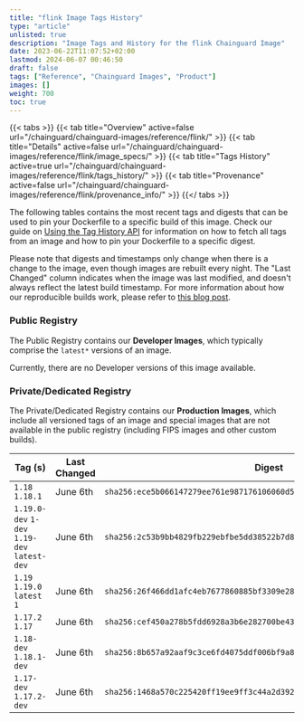 ```yaml
---
title: "flink Image Tags History"
type: "article"
unlisted: true
description: "Image Tags and History for the flink Chainguard Image"
date: 2023-06-22T11:07:52+02:00
lastmod: 2024-06-07 00:46:50
draft: false
tags: ["Reference", "Chainguard Images", "Product"]
images: []
weight: 700
toc: true
---
```


{{< tabs >}}
{{< tab title="Overview" active=false url="/chainguard/chainguard-images/reference/flink/" >}}
{{< tab title="Details" active=false url="/chainguard/chainguard-images/reference/flink/image_specs/" >}}
{{< tab title="Tags History" active=true url="/chainguard/chainguard-images/reference/flink/tags_history/" >}}
{{< tab title="Provenance" active=false url="/chainguard/chainguard-images/reference/flink/provenance_info/" >}}
{{</ tabs >}}

The following tables contains the most recent tags and digests that can be used to pin your Dockerfile to a specific build of this image. Check our guide on [Using the Tag History API](/chainguard/chainguard-images/using-the-tag-history-api/) for information on how to fetch all tags from an image and how to pin your Dockerfile to a specific digest.

Please note that digests and timestamps only change when there is a change to the image, even though images are rebuilt every night. The "Last Changed" column indicates when the image was last modified, and doesn't always reflect the latest build timestamp. For more information about how our reproducible builds work, please refer to [this blog post](https://www.chainguard.dev/unchained/reproducing-chainguards-reproducible-image-builds).

### Public Registry
The Public Registry contains our **Developer Images**, which typically comprise the `latest*` versions of an image.

Currently, there are no Developer versions of this image available.

### Private/Dedicated Registry
The Private/Dedicated Registry contains our **Production Images**, which include all versioned tags of an image and special images that are not available in the public registry (including FIPS images and other custom builds).

| Tag (s)                                       | Last Changed | Digest                                                                    |
|-----------------------------------------------|--------------|---------------------------------------------------------------------------|
|  `1.18` `1.18.1`                              | June 6th     | `sha256:ece5b066147279ee761e987176106060d57d51d0079040d0a0846daa5091012e` |
|  `1.19.0-dev` `1-dev` `1.19-dev` `latest-dev` | June 6th     | `sha256:2c53b9bb4829fb229ebfbe5dd38522b7d8042d44000e8342ca92e2b7b74805c3` |
|  `1.19` `1.19.0` `latest` `1`                 | June 6th     | `sha256:26f466dd1afc4eb7677860885bf3309e28e3e21c86aabf33828895175e8f96d9` |
|  `1.17.2` `1.17`                              | June 6th     | `sha256:cef450a278b5fdd6928a3b6e282700be431cf54a8d3d81d000d3553fac8b01ad` |
|  `1.18-dev` `1.18.1-dev`                      | June 6th     | `sha256:8b657a92aaf9c3ce6fd4075ddf006bf9a853072eec3d085ab7f1557c92059888` |
|  `1.17-dev` `1.17.2-dev`                      | June 6th     | `sha256:1468a570c225420ff19ee9ff3c44a2d39213f3167409a63c75d29c7563517ae2` |


